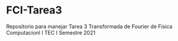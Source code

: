# FCI-Tarea3
Repositorio para manejar Tarea 3 Transformada de Fourier de Física Computacionl I TEC I Semestre 2021
